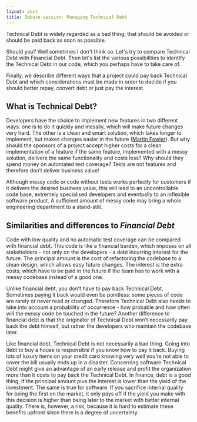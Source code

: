 ```yaml
---
layout: post
title: Debate session: Managing Technical Debt
---
```


Technical Debt is widely regarded as a bad thing; that should be avoided or should be paid back as soon as possible.

Should you? Well sometimes I don't think so. 
Let's try to compare Technical Debt with Financial Debt. 
Then let's list the various possibilities to identify the Technical Debt in our code, which you perhaps have to take care of.

Finally, we describe different ways that a project could pay back Technical Debt 
and which considerations must be made in order to decide if you should better repay, convert debt or just pay the interest.

## What is Technical Debt?

Developers have the choice to implement new features in two different ways: one is to do it quickly and messily, which will make future changes very hard. 
The other is a clean and smart solution, which takes longer to implement, but makes changes easier in the future 
([Martin Fowler](http://martinfowler.com/bliki/TechnicalDebt.html)). But why should the sponsors of a project accept higher costs for a clean implementation of a feature if the same feature, implemented with a messy solution, delivers the same functionality and costs less? Why should they spend money on automated test coverage? Tests are not features and therefore don’t deliver business value!

Although messy code or code without tests works perfectly for customers if it delivers the desired business value, this will lead to an uncontrollable code base, extremely specialised developers and eventually to an inflexible software product. A sufficient amount of messy code may bring a whole engineering department to a stand-still.

## Similarities and differences to _Financial Debt_

Code with low quality and no automatic test coverage can be compared with financial debt. This code is like a financial burden, which imposes on all stakeholders - not only on the developers - a debt incurring interest for the future. The principal amount is the cost of refactoring the codebase to a clean design, which allows easy future changes. The interest is the extra costs, which have to be paid in the future if the team has to work with a messy codebase instead of a good one.

Unlike financial debt, you don’t have to pay back Technical Debt. Sometimes paying it back would even be pointless: some pieces of code are rarely or never read or changed. Therefore Technical Debt also needs to take into account a probability of occurrence - how probable and how often will the messy code be touched in the future? Another difference to financial debt is that the originator of Technical Debt won’t necessarily pay back the debt himself, but rather the developers who maintain the codebase later.

Like financial debt, Technical Debt is not necessarily a bad thing. Going into debt to buy a house is responsible if you know how to pay it back. Buying lots of luxury items on your credit card knowing very well you’re not able to cover the bill usually ends up in a disaster. Concerning software Technical Debt might give an advantage of an early release and profit the organization more than it costs to pay back the Technical Debt. In finance, debt is a good thing, if the principal amount plus the interest is lower than the yield of the investment. The same is true for software. If you sacrifice internal quality for being the first on the market, it only pays off if the yield you make with this decision is higher than being later to the market with better internal quality. There is, however, a risk, because it is hard to estimate these benefits upfront since there is a degree of uncertainty.
